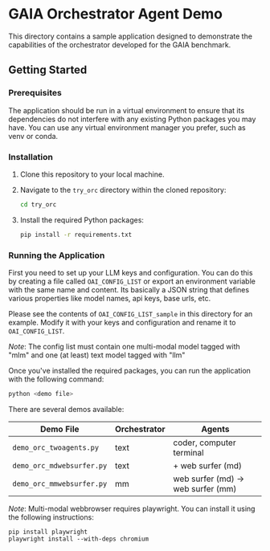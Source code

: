 # GAIA Orchestrator Agent Demo

This directory contains a sample application designed to demonstrate the capabilities of the orchestrator developed for the GAIA benchmark.

## Getting Started

### Prerequisites

The application should be run in a virtual environment to ensure that its dependencies do not interfere with any existing Python packages you may have. You can use any virtual environment manager you prefer, such as venv or conda.

### Installation

1. Clone this repository to your local machine.
2. Navigate to the `try_orc` directory within the cloned repository:

    ```bash
    cd try_orc
    ```

3. Install the required Python packages:

    ```bash
    pip install -r requirements.txt
    ```

### Running the Application

First you need to set up your LLM keys and configuration. You can do this by
creating a file called `OAI_CONFIG_LIST` or export an environment variable
with the same name and content. Its basically a JSON string that defines
various properties like model names, api keys, base urls, etc.

Please see the contents of `OAI_CONFIG_LIST_sample` in this directory for an example.
Modify it with your keys and configuration and rename it to `OAI_CONFIG_LIST`.

*Note*: The config list must contain one multi-modal model tagged with "mlm" and one (at least) text model tagged with "llm"


Once you've installed the required packages, you can run the application with the following command:

```bash
python <demo file>
```

There are several demos available:

| Demo File | Orchestrator | Agents |
| -------- | -------- | -------- |
| `demo_orc_twoagents.py`   | text   | coder, computer terminal   |
| `demo_orc_mdwebsurfer.py`   | text   | \+ web surfer (md)  |
| `demo_orc_mmwebsurfer.py`   | mm   | web surfer (md) &rarr; web surfer (mm) |


*Note*: Multi-modal webbrowser requires playwright. You can install it using the following instructions:

```
pip install playwright
playwright install --with-deps chromium
```
